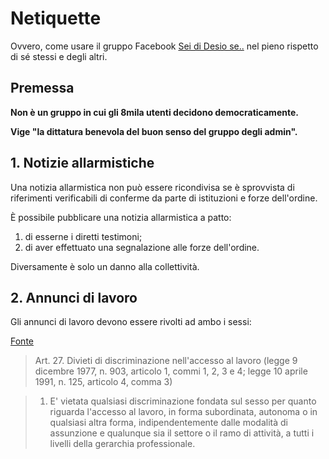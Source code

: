 # Netiquette

Ovvero, come usare il gruppo Facebook [Sei di Desio se..](https://www.facebook.com/groups/823777737638221) nel pieno rispetto di sé stessi e degli altri.

## Premessa

**Non è un gruppo in cui gli 8mila utenti decidono democraticamente.**

**Vige "la dittatura benevola del buon senso del gruppo degli admin".**

## 1. Notizie allarmistiche

Una notizia allarmistica non può essere ricondivisa se è sprovvista di riferimenti verificabili di conferme da parte di istituzioni e forze dell'ordine.

È possibile pubblicare una notizia allarmistica a patto:

1. di esserne i diretti testimoni;
2. di aver effettuato una segnalazione alle forze dell'ordine.

Diversamente è solo un danno alla collettività.

## 2. Annunci di lavoro

Gli annunci di lavoro devono essere rivolti ad ambo i sessi:

[Fonte](http://www.camera.it/parlam/leggi/deleghe/testi/06198dl.htm)

> Art. 27.
> Divieti di discriminazione nell'accesso al lavoro 
> (legge 9 dicembre 1977, n. 903, articolo 1, commi 1, 2, 3 e 4; legge 10 aprile 1991, n. 125, articolo 4, comma 3)

> 1. E' vietata qualsiasi discriminazione fondata sul sesso per quanto riguarda l'accesso al lavoro, in forma subordinata, autonoma o in qualsiasi altra forma, indipendentemente dalle modalità di assunzione e qualunque sia il settore o il ramo di attività, a tutti i livelli della gerarchia professionale.
